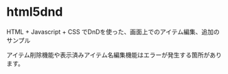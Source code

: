# html5dnd

HTML + Javascript + CSS でDnDを使った、画面上でのアイテム編集、追加のサンプル

アイテム削除機能や表示済みアイテム名編集機能はエラーが発生する箇所があります。
